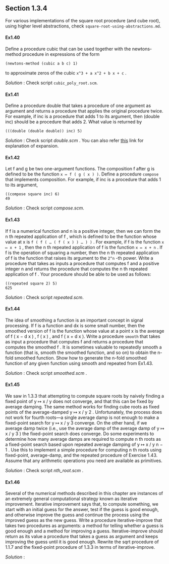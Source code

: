 ## Section 1.3.4

For various implementations of the square root procedure (and cube root), using higher level abstractions, 
check `square-root-using-abstractions.md`.

#### Ex1.40
Define a procedure cubic that can be used together with the newtons-method procedure in expressions of the form

`(newtons-method (cubic a b c) 1)`

to approximate zeros of the cubic `x^3 + a x^2 + b x + c` .

_Solution_ : Check script `cubic_poly_root.scm`.

#### Ex1.41

Define a procedure double that takes a procedure of one argument as argument and returns a procedure that applies the original procedure twice. For example, if inc is a procedure that adds 1 to its argument, then (double inc) should be a procedure that adds 2. What value is returned by

`(((double (double double)) inc) 5)`

_Solution_ : Check script _double.scm_ . You can also refer [this](https://codology.net/post/sicp-solution-exercise-1-41/) link for explanation of expansion.

#### Ex1.42

Let f and g be two one-argument functions. The composition f after g is defined to be the function `x ↦ f ( g ( x ) )`. Define a procedure `compose` that implements composition. For example, if inc is a procedure that adds 1 to its argument,
```
((compose square inc) 6)
49
```
_Solution_ : Check script _compose.scm_.

#### Ex1.43

If f is a numerical function and n is a positive integer, then we can form the n th repeated application of f , which is defined to be the function whose value at x is `f ( f ( … ( f ( x ) ) … ) )` . For example, if f is the function `x ↦ x + 1` , then the n th repeated application of f is the function `x ↦ x + n` . If f is the operation of squaring a number, then the n th repeated application of f is the function that raises its argument to the `2^n` -th power. Write a procedure that takes as inputs a procedure that computes f and a positive integer n and returns the procedure that computes the n th repeated application of f . Your procedure should be able to be used as follows:
```
((repeated square 2) 5)
625
```
_Solution_ : Check script _repeated.scm_.

#### Ex1.44

The idea of smoothing a function is an important concept in signal processing. If f is a function and dx is some small number, then the smoothed version of f is the function whose value at a point x is the average of f ( x − d x ) , f ( x ) , and f ( x + d x ). 
Write a procedure `smooth` that takes as input a procedure that computes f and returns a procedure that computes the smoothed f . It is sometimes valuable to repeatedly smooth a function (that is, smooth the smoothed function, and so on) to obtain the n-fold smoothed function. Show how to generate the n-fold smoothed function of any given function using smooth and repeated from Ex1.43.

_Solution_ : Check script _smoothed.scm_ .


#### Ex1.45

We saw in 1.3.3 that attempting to compute square roots by naively finding a fixed point of y ↦ x / y does not converge, and that this can be fixed by average damping. The same method works for finding cube roots as fixed points of the average-damped y ↦ x / y 2 . Unfortunately, the process does not work for fourth roots—a single average damp is not enough to make a fixed-point search for y ↦ x / y 3 converge. On the other hand, if we average damp twice (i.e., use the average damp of the average damp of y ↦ x / y 3 ) the fixed-point search does converge. Do some experiments to determine how many average damps are required to compute n th roots as a fixed-point search based upon repeated average damping of y ↦ x / y n − 1 . Use this to implement a simple procedure for computing n th roots using fixed-point, average-damp, and the repeated procedure of Exercise 1.43. Assume that any arithmetic operations you need are available as primitives.

_Solution_ : Check script _nth_root.scm_ . 


#### Ex1.46

Several of the numerical methods described in this chapter are instances of an extremely general computational strategy known as iterative improvement. Iterative improvement says that, to compute something, we start with an initial guess for the answer, test if the guess is good enough, and otherwise improve the guess and continue the process using the improved guess as the new guess. Write a procedure iterative-improve that takes two procedures as arguments: a method for telling whether a guess is good enough and a method for improving a guess. Iterative-improve should return as its value a procedure that takes a guess as argument and keeps improving the guess until it is good enough. Rewrite the sqrt procedure of 1.1.7 and the fixed-point procedure of 1.3.3 in terms of iterative-improve.

_Solution_ : 

